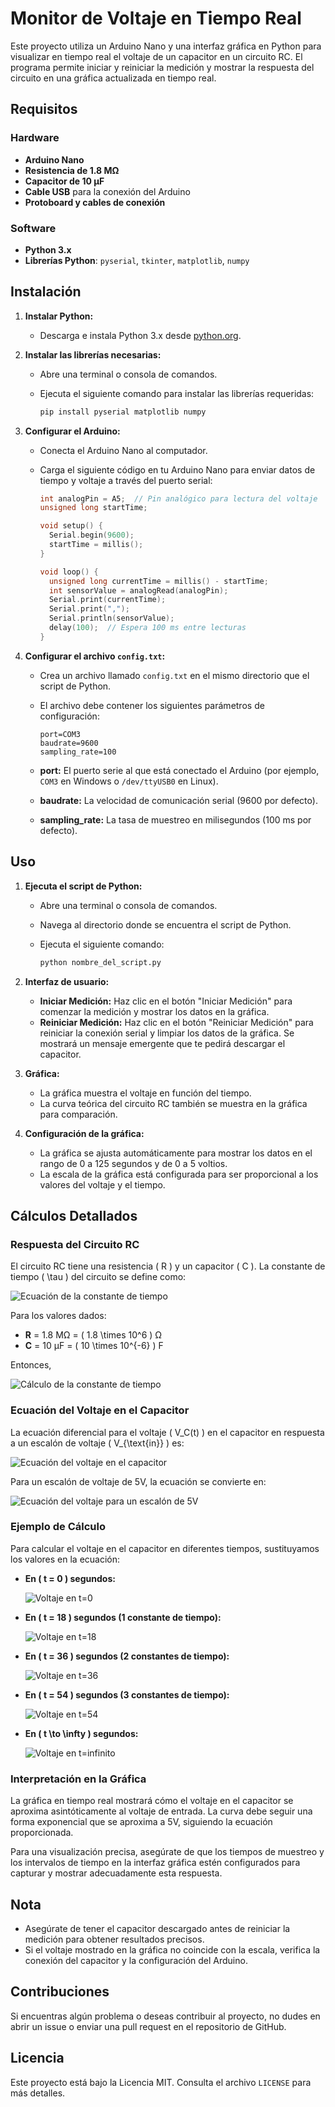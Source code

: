 # Monitor de Voltaje en Tiempo Real

Este proyecto utiliza un Arduino Nano y una interfaz gráfica en Python para visualizar en tiempo real el voltaje de un capacitor en un circuito RC. El programa permite iniciar y reiniciar la medición y mostrar la respuesta del circuito en una gráfica actualizada en tiempo real.

## Requisitos

### Hardware

- **Arduino Nano**
- **Resistencia de 1.8 MΩ**
- **Capacitor de 10 μF**
- **Cable USB** para la conexión del Arduino
- **Protoboard y cables de conexión**

### Software

- **Python 3.x**
- **Librerías Python**: `pyserial`, `tkinter`, `matplotlib`, `numpy`

## Instalación

1. **Instalar Python:**
   - Descarga e instala Python 3.x desde [python.org](https://www.python.org/downloads/).

2. **Instalar las librerías necesarias:**
   - Abre una terminal o consola de comandos.
   - Ejecuta el siguiente comando para instalar las librerías requeridas:

     ```bash
     pip install pyserial matplotlib numpy
     ```

3. **Configurar el Arduino:**
   - Conecta el Arduino Nano al computador.
   - Carga el siguiente código en tu Arduino Nano para enviar datos de tiempo y voltaje a través del puerto serial:

     ```cpp
     int analogPin = A5;  // Pin analógico para lectura del voltaje
     unsigned long startTime;

     void setup() {
       Serial.begin(9600);
       startTime = millis();
     }

     void loop() {
       unsigned long currentTime = millis() - startTime;
       int sensorValue = analogRead(analogPin);
       Serial.print(currentTime);
       Serial.print(",");
       Serial.println(sensorValue);
       delay(100);  // Espera 100 ms entre lecturas
     }
     ```

4. **Configurar el archivo `config.txt`:**
   - Crea un archivo llamado `config.txt` en el mismo directorio que el script de Python.
   - El archivo debe contener los siguientes parámetros de configuración:

     ```plaintext
     port=COM3
     baudrate=9600
     sampling_rate=100
     ```

   - **port:** El puerto serie al que está conectado el Arduino (por ejemplo, `COM3` en Windows o `/dev/ttyUSB0` en Linux).
   - **baudrate:** La velocidad de comunicación serial (9600 por defecto).
   - **sampling_rate:** La tasa de muestreo en milisegundos (100 ms por defecto).

## Uso

1. **Ejecuta el script de Python:**
   - Abre una terminal o consola de comandos.
   - Navega al directorio donde se encuentra el script de Python.
   - Ejecuta el siguiente comando:

     ```bash
     python nombre_del_script.py
     ```

2. **Interfaz de usuario:**
   - **Iniciar Medición:** Haz clic en el botón "Iniciar Medición" para comenzar la medición y mostrar los datos en la gráfica.
   - **Reiniciar Medición:** Haz clic en el botón "Reiniciar Medición" para reiniciar la conexión serial y limpiar los datos de la gráfica. Se mostrará un mensaje emergente que te pedirá descargar el capacitor.

3. **Gráfica:**
   - La gráfica muestra el voltaje en función del tiempo.
   - La curva teórica del circuito RC también se muestra en la gráfica para comparación.

4. **Configuración de la gráfica:**
   - La gráfica se ajusta automáticamente para mostrar los datos en el rango de 0 a 125 segundos y de 0 a 5 voltios.
   - La escala de la gráfica está configurada para ser proporcional a los valores del voltaje y el tiempo.

## Cálculos Detallados

### Respuesta del Circuito RC

El circuito RC tiene una resistencia \( R \) y un capacitor \( C \). La constante de tiempo \( \tau \) del circuito se define como:

![Ecuación de la constante de tiempo](https://quicklatex.com/latex3.f/ql_1e32c803c4d56058c1e7d4d8b5a394c7.png)

Para los valores dados:

- **R** = 1.8 MΩ = \( 1.8 \times 10^6 \) Ω
- **C** = 10 μF = \( 10 \times 10^{-6} \) F

Entonces,

![Cálculo de la constante de tiempo](https://quicklatex.com/latex3.f/ql_b58b89d14dbe9a0f3bb6c4b4b3e08782.png)

### Ecuación del Voltaje en el Capacitor

La ecuación diferencial para el voltaje \( V_C(t) \) en el capacitor en respuesta a un escalón de voltaje \( V_{\text{in}} \) es:

![Ecuación del voltaje en el capacitor](https://quicklatex.com/latex3.f/ql_6e08064e3a12a1a07c387d9266c4307d.png)

Para un escalón de voltaje de 5V, la ecuación se convierte en:

![Ecuación del voltaje para un escalón de 5V](https://quicklatex.com/latex3.f/ql_a9b75c2a62a6b46bb52e2cb76eb074b1.png)

### Ejemplo de Cálculo

Para calcular el voltaje en el capacitor en diferentes tiempos, sustituyamos los valores en la ecuación:

- **En \( t = 0 \) segundos:**

  ![Voltaje en t=0](https://quicklatex.com/latex3.f/ql_d8a6e373d3d3283df07c6cb86a3dd94a.png)

- **En \( t = 18 \) segundos (1 constante de tiempo):**

  ![Voltaje en t=18](https://quicklatex.com/latex3.f/ql_2b06c44b9a4317f6a6891c83d6b281b3.png)

- **En \( t = 36 \) segundos (2 constantes de tiempo):**

  ![Voltaje en t=36](https://quicklatex.com/latex3.f/ql_12cf3f982a98d7c5a490c8d308d12a4a.png)

- **En \( t = 54 \) segundos (3 constantes de tiempo):**

  ![Voltaje en t=54](https://quicklatex.com/latex3.f/ql_9dfc1718a20d75c0a77cf62f6a70e10b.png)

- **En \( t \to \infty \) segundos:**

  ![Voltaje en t=infinito](https://quicklatex.com/latex3.f/ql_bebd72d2b7d132d3f9d104db7d3d2180.png)

### Interpretación en la Gráfica

La gráfica en tiempo real mostrará cómo el voltaje en el capacitor se aproxima asintóticamente al voltaje de entrada. La curva debe seguir una forma exponencial que se aproxima a 5V, siguiendo la ecuación proporcionada. 

Para una visualización precisa, asegúrate de que los tiempos de muestreo y los intervalos de tiempo en la interfaz gráfica estén configurados para capturar y mostrar adecuadamente esta respuesta.

## Nota

- Asegúrate de tener el capacitor descargado antes de reiniciar la medición para obtener resultados precisos.
- Si el voltaje mostrado en la gráfica no coincide con la escala, verifica la conexión del capacitor y la configuración del Arduino.

## Contribuciones

Si encuentras algún problema o deseas contribuir al proyecto, no dudes en abrir un issue o enviar una pull request en el repositorio de GitHub.

## Licencia

Este proyecto está bajo la Licencia MIT. Consulta el archivo `LICENSE` para más detalles.
